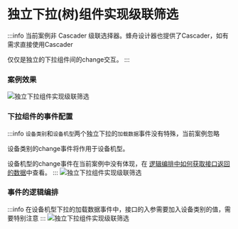 <!--
 * @Description: 
 * @Author: (于智勇)zhiyong.yu@ytever.com
 * @Date: 2024-12-26 20:11:19
 * @LastEditors: (于智勇)zhiyong.yu@ytever.com
 * @LastEditTime: 2025-01-06 17:45:51
-->

# 独立下拉(树)组件实现级联筛选
:::info
当前案例非 Cascader 级联选择器。蜂舟设计器也提供了Cascader，如有需求直接使用Cascader

仅仅是独立的下拉组件间的change交互。
:::

### 案例效果
![独立下拉组件实现级联筛选](/drawing-bed/20250106/下拉级联.gif)

### 下拉组件的事件配置
:::info
`设备类别`和`设备机型`两个独立下拉的`加载数据`事件没有特殊，当前案例忽略

设备类别的change事件将作用于设备机型。

设备机型的change事件在当前案例中没有体现，在 [逻辑编排中如何获取接口返回的数据](./逻辑编排中如何获取接口返回的数据.md)中查看。
:::
![独立下拉组件实现级联筛选](/drawing-bed/20250106/下拉级联0.png)

### 事件的逻辑编排
:::info
在设备机型下拉的加载数据事件中，接口的入参需要加入设备类别的值，需要特别注意
:::
![独立下拉组件实现级联筛选](/drawing-bed/20250106/下拉级联1.png)
